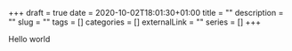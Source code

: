 +++ 
draft = true
date = 2020-10-02T18:01:30+01:00
title = ""
description = ""
slug = "" 
tags = []
categories = []
externalLink = ""
series = []
+++

Hello world